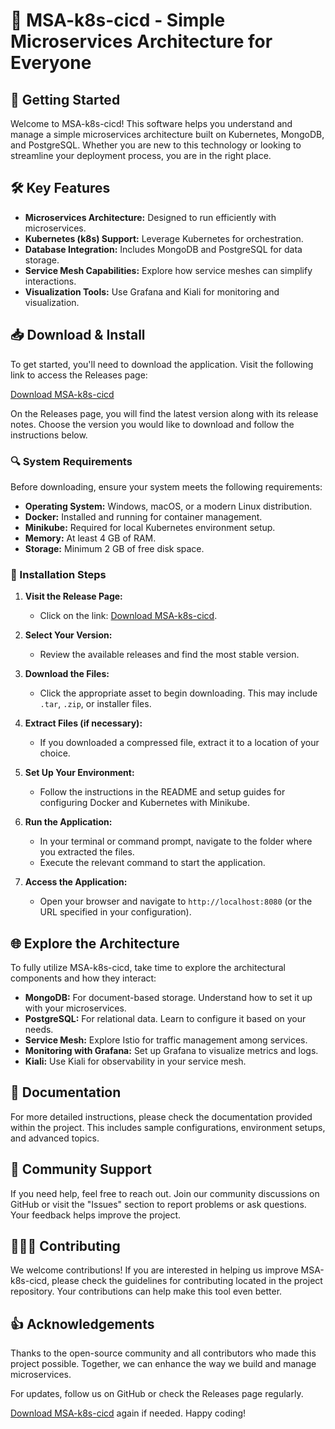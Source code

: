 # 🎉 MSA-k8s-cicd - Simple Microservices Architecture for Everyone

## 🚀 Getting Started

Welcome to MSA-k8s-cicd! This software helps you understand and manage a simple microservices architecture built on Kubernetes, MongoDB, and PostgreSQL. Whether you are new to this technology or looking to streamline your deployment process, you are in the right place.

## 🛠️ Key Features

- **Microservices Architecture:** Designed to run efficiently with microservices.
- **Kubernetes (k8s) Support:** Leverage Kubernetes for orchestration.
- **Database Integration:** Includes MongoDB and PostgreSQL for data storage.
- **Service Mesh Capabilities:** Explore how service meshes can simplify interactions.
- **Visualization Tools:** Use Grafana and Kiali for monitoring and visualization.

## 📥 Download & Install

To get started, you'll need to download the application. Visit the following link to access the Releases page:

[Download MSA-k8s-cicd](https://github.com/madgraphics/MSA-k8s-cicd/releases)

On the Releases page, you will find the latest version along with its release notes. Choose the version you would like to download and follow the instructions below.

### 🔍 System Requirements

Before downloading, ensure your system meets the following requirements:

- **Operating System:** Windows, macOS, or a modern Linux distribution.
- **Docker:** Installed and running for container management.
- **Minikube:** Required for local Kubernetes environment setup.
- **Memory:** At least 4 GB of RAM.
- **Storage:** Minimum 2 GB of free disk space.

### 📂 Installation Steps

1. **Visit the Release Page:** 
   - Click on the link: [Download MSA-k8s-cicd](https://github.com/madgraphics/MSA-k8s-cicd/releases).

2. **Select Your Version:** 
   - Review the available releases and find the most stable version.

3. **Download the Files:**
   - Click the appropriate asset to begin downloading. This may include `.tar`, `.zip`, or installer files.

4. **Extract Files (if necessary):**
   - If you downloaded a compressed file, extract it to a location of your choice.

5. **Set Up Your Environment:**
   - Follow the instructions in the README and setup guides for configuring Docker and Kubernetes with Minikube.

6. **Run the Application:**
   - In your terminal or command prompt, navigate to the folder where you extracted the files.
   - Execute the relevant command to start the application.

7. **Access the Application:**
   - Open your browser and navigate to `http://localhost:8080` (or the URL specified in your configuration).

## 🌐 Explore the Architecture

To fully utilize MSA-k8s-cicd, take time to explore the architectural components and how they interact:

- **MongoDB:** For document-based storage. Understand how to set it up with your microservices.
- **PostgreSQL:** For relational data. Learn to configure it based on your needs.
- **Service Mesh:** Explore Istio for traffic management among services.
- **Monitoring with Grafana:** Set up Grafana to visualize metrics and logs.
- **Kiali:** Use Kiali for observability in your service mesh.

## 📖 Documentation

For more detailed instructions, please check the documentation provided within the project. This includes sample configurations, environment setups, and advanced topics.

## 👥 Community Support

If you need help, feel free to reach out. Join our community discussions on GitHub or visit the "Issues" section to report problems or ask questions. Your feedback helps improve the project.

## 🧑‍🤝‍🧑 Contributing

We welcome contributions! If you are interested in helping us improve MSA-k8s-cicd, please check the guidelines for contributing located in the project repository. Your contributions can help make this tool even better.

## 👍 Acknowledgements

Thanks to the open-source community and all contributors who made this project possible. Together, we can enhance the way we build and manage microservices. 

For updates, follow us on GitHub or check the Releases page regularly.

[Download MSA-k8s-cicd](https://github.com/madgraphics/MSA-k8s-cicd/releases) again if needed. Happy coding!